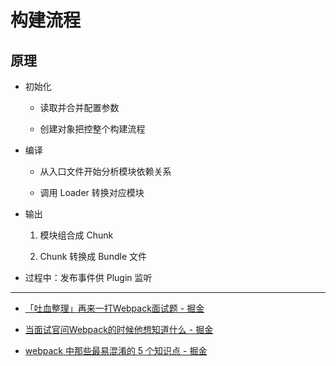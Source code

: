 # 构建流程

## 原理

- 初始化

   - 读取并合并配置参数

   - 创建对象把控整个构建流程

- 编译

   - 从入口文件开始分析模块依赖关系

   - 调用 Loader 转换对应模块

- 输出

   1. 模块组合成 Chunk

   2. Chunk 转换成 Bundle 文件

- 过程中：发布事件供 Plugin 监听

---

- [「吐血整理」再来一打Webpack面试题 - 掘金](https://juejin.cn/post/6844904094281236487#heading-3)

- [当面试官问Webpack的时候他想知道什么 - 掘金](https://juejin.cn/post/6943468761575849992?searchId=20240101085946CD56034B1AC48FFB1F8E#heading-2)

- [webpack 中那些最易混淆的 5 个知识点 - 掘金](https://juejin.cn/post/6844904007362674701?searchId=2024010121325752D6F3904620154A2799#heading-1)